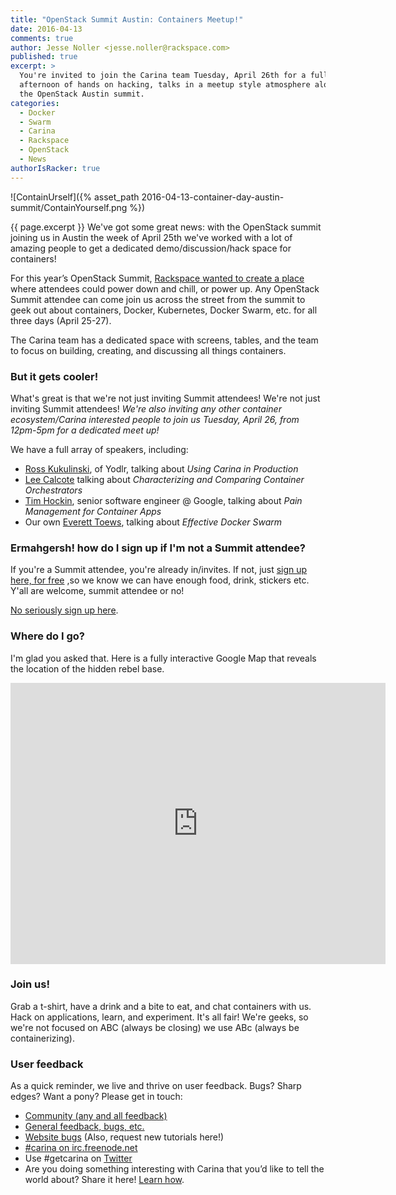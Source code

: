 ```yaml
---
title: "OpenStack Summit Austin: Containers Meetup!"
date: 2016-04-13
comments: true
author: Jesse Noller <jesse.noller@rackspace.com>
published: true
excerpt: >
  You're invited to join the Carina team Tuesday, April 26th for a full
  afternoon of hands on hacking, talks in a meetup style atmosphere alongside
  the OpenStack Austin summit.
categories:
  - Docker
  - Swarm
  - Carina
  - Rackspace
  - OpenStack
  - News
authorIsRacker: true
---
```


![ContainUrself]({% asset_path 2016-04-13-container-day-austin-summit/ContainYourself.png %})

{{ page.excerpt }} We've got some great news: with the OpenStack summit joining
us in Austin the week of April 25th we've worked with a lot of amazing people to
get a dedicated demo/discussion/hack space for containers!

For this year’s OpenStack Summit, [Rackspace wanted to create a place](http://blog.rackspace.com/relax-recharge-rackspace-cantina-openstack-summit-austin/)
where attendees could power down and chill, or power up. Any OpenStack Summit
attendee can come join us across the street from the summit to geek out about
containers, Docker, Kubernetes, Docker Swarm, etc. for all three days (April 25-27).

The Carina team has a dedicated space with screens, tables, and the team to focus
on building, creating, and discussing all things containers.

### But it gets cooler!

What's great is that we're not just inviting Summit attendees! We're not just
inviting Summit attendees! *We're also inviting any other container
ecosystem/Carina interested people to join us Tuesday, April 26, from 12pm-5pm
for a dedicated meet up!*


We have a full array of speakers, including:

* [Ross Kukulinski](https://twitter.com/rosskukulinski), of Yodlr, talking about *Using Carina in Production*
* [Lee Calcote](https://twitter.com/lcalcote) talking about *Characterizing and Comparing Container Orchestrators*
* [Tim Hockin](https://twitter.com/thockin), senior software engineer @ Google, talking about *Pain Management for Container Apps*
* Our own [Everett Toews](https://twitter.com/everett_toews), talking about *Effective Docker Swarm*

### Ermahgersh! how do I sign up if I'm not a Summit attendee?

If you're a Summit attendee, you're already in/invites. If not, just
[sign up here, for free](http://www.cvent.com/d/pfq4wl/4W) ,so we know we can
have enough food, drink, stickers etc. Y'all are welcome, summit attendee or no!

[No seriously sign up here](http://www.cvent.com/d/pfq4wl/4W).

### Where do I go?

I'm glad you asked that. Here is a fully interactive Google Map that reveals
the location of the hidden rebel base.

<iframe style="border: 0;" src="https://www.google.com/maps/embed?pb=!1m18!1m12!1m3!1d3446.0847637412344!2d-97.74326968537538!3d30.263165981803215!2m3!1f0!2f0!3f0!3m2!1i1024!2i768!4f13.1!3m3!1m2!1s0x8644b5a8186ac2f1%3A0xc2e20ce9aa35bd25!2s333+E+2nd+St%2C+Austin%2C+TX+78701!5e0!3m2!1sen!2sus!4v1460473290564" width="600" height="450" frameborder="0" allowfullscreen="allowfullscreen"></iframe>

### Join us!

Grab a t-shirt, have a drink and a bite to eat, and chat containers with us.
Hack on applications, learn, and experiment. It's all fair! We're geeks, so
we're not focused on ABC (always be closing) we use ABc (always be containerizing).

### User feedback

As a quick reminder, we live and thrive on user feedback. Bugs? Sharp edges? Want a pony? Please get in touch:

* [Community (any and all feedback)](https://community.getcarina.com/)
* [General feedback, bugs, etc.](https://github.com/getcarina/feedback)
* [Website bugs](https://github.com/getcarina/getcarina.com/issues) (Also, request new tutorials here!)
* [#carina on irc.freenode.net](https://botbot.me/freenode/carina/)
* Use #getcarina on [Twitter](https://twitter.com/)
* Are you doing something interesting with Carina that you’d like to tell the world about? Share it here! <a href="https://github.com/getcarina/getcarina.com/blob/master/CONTRIBUTING.md">Learn how</a>.
